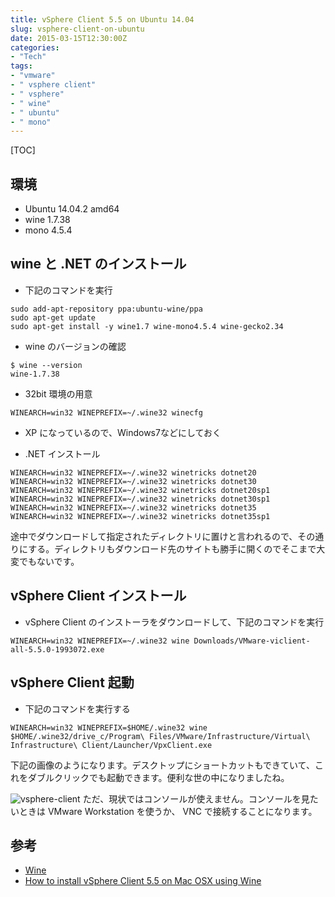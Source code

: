 ```yaml
---
title: vSphere Client 5.5 on Ubuntu 14.04
slug: vsphere-client-on-ubuntu
date: 2015-03-15T12:30:00Z
categories: 
- "Tech"
tags: 
- "vmware"
- " vsphere client"
- " vsphere"
- " wine"
- " ubuntu"
- " mono"
---
```



[TOC]

## 環境

* Ubuntu 14.04.2 amd64
* wine 1.7.38
* mono 4.5.4

## wine と .NET のインストール

* 下記のコマンドを実行

```
sudo add-apt-repository ppa:ubuntu-wine/ppa
sudo apt-get update
sudo apt-get install -y wine1.7 wine-mono4.5.4 wine-gecko2.34
```

* wine のバージョンの確認

```
$ wine --version
wine-1.7.38
```

* 32bit 環境の用意

```
WINEARCH=win32 WINEPREFIX=~/.wine32 winecfg
```

* XP になっているので、Windows7などにしておく

* .NET インストール

```
WINEARCH=win32 WINEPREFIX=~/.wine32 winetricks dotnet20
WINEARCH=win32 WINEPREFIX=~/.wine32 winetricks dotnet30
WINEARCH=win32 WINEPREFIX=~/.wine32 winetricks dotnet20sp1
WINEARCH=win32 WINEPREFIX=~/.wine32 winetricks dotnet30sp1
WINEARCH=win32 WINEPREFIX=~/.wine32 winetricks dotnet35
WINEARCH=win32 WINEPREFIX=~/.wine32 winetricks dotnet35sp1
```

途中でダウンロードして指定されたディレクトリに置けと言われるので、その通りにする。ディレクトリもダウンロード先のサイトも勝手に開くのでそこまで大変でもないです。

## vSphere Client インストール

* vSphere Client のインストーラをダウンロードして、下記のコマンドを実行

```
WINEARCH=win32 WINEPREFIX=~/.wine32 wine Downloads/VMware-viclient-all-5.5.0-1993072.exe
```

## vSphere Client 起動

* 下記のコマンドを実行する

```
WINEARCH=win32 WINEPREFIX=$HOME/.wine32 wine $HOME/.wine32/drive_c/Program\ Files/VMware/Infrastructure/Virtual\ Infrastructure\ Client/Launcher/VpxClient.exe
```

下記の画像のようになります。デスクトップにショートカットもできていて、これをダブルクリックでも起動できます。便利な世の中になりましたね。

![vsphere-client](/images/20150315-vsphere-client.png)
ただ、現状ではコンソールが使えません。コンソールを見たいときは VMware Workstation を使うか、 VNC で接続することになります。

## 参考

* [Wine](https://www.winehq.org/)
* [How to install vSphere Client 5.5 on Mac OSX using Wine](http://atmosphere147.blogspot.jp/2014/05/how-to-install-vsphere-client-55-on-mac.html)
